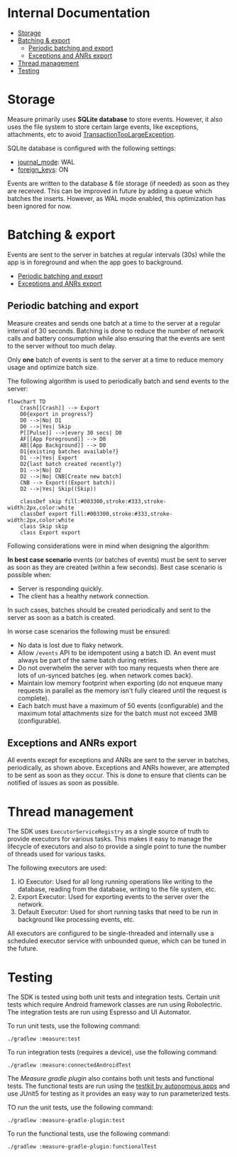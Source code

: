 # Internal Documentation

* [Storage](#storage)
* [Batching & export](#batching--export)
    * [Periodic batching and export](#periodic-batching-and-export)
    * [Exceptions and ANRs export](#exceptions-and-anrs-export)
* [Thread management](#thread-management)
* [Testing](#testing)

# Storage

Measure primarily uses **SQLite database** to store events. However, it also uses the file system to
store certain large events, like exceptions, attachments, etc to
avoid [TransactionTooLargeException](https://developer.android.com/reference/android/os/TransactionTooLargeException).

SQLite database is configured with the following settings:

* [journal_mode](https://sqlite.org/pragma.html#pragma_journal_mode): WAL
* [foreign_keys](https://sqlite.org/pragma.html#pragma_foreign_keys): ON

Events are written to the database & file storage (if needed) as soon as they are received. This can be 
improved in future by adding a queue which batches the inserts. However, as WAL mode enabled, this optimization
has been ignored for now.

# Batching & export

Events are sent to the server in batches at regular intervals (30s) while the app is in foreground and when the app 
goes to background.   

* [Periodic batching and export](#periodic-batching-and-export)
* [Exceptions and ANRs export](#exceptions-and-anrs-export)

## Periodic batching and export

Measure creates and sends one batch at a time to the server at a regular interval of 30 seconds.
Batching is done to reduce the number of network calls and battery consumption while
also ensuring that the events are sent to the server without too much delay.

Only **one** batch of events is sent to the server at a time to reduce memory usage and optimize batch size.

The following algorithm is used to periodically batch and send events to the server:

```mermaid
flowchart TD
    Crash[[Crash]] --> Export
    D0{export in progress?}
    D0 -->|No| D1
    D0 -->|Yes| Skip
    P[[Pulse]] -->|every 30 secs| D0
    AF[[App Foreground]] --> D0
    AB[[App Background]] --> D0
    D1{existing batches available?}
    D1 -->|Yes| Export
    D2{last batch created recently?}
    D1 -->|No| D2
    D2 -->|No| CNB[Create new batch]
    CNB --> Export((Export batch))
    D2 -->|Yes| Skip((Skip))
    
    classDef skip fill:#003300,stroke:#333,stroke-width:2px,color:white
    classDef export fill:#003300,stroke:#333,stroke-width:2px,color:white
    class Skip skip
    class Export export
```

Following considerations were in mind when designing the algorithm:

**In best case scenario** events (or batches of events) must be sent to server as soon as they are
created (within a few seconds). Best case scenario is possible when:

* Server is responding quickly.
* The client has a healthy network connection.

In such cases, batches should be created periodically and sent to the server as soon as a batch
is created.

In worse case scenarios the following must be ensured:

* No data is lost due to flaky network.
* Allow `/events` API to be idempotent using a batch ID. An event must always be part of the
  same batch during retries.
* Do not overwhelm the server with too many requests when there are lots of un-synced batches (eg.
  when network comes back).
* Maintain low memory footprint when exporting (do not enqueue many requests in parallel as the
  memory isn't fully cleared until the request is complete).
* Each batch must have a maximum of 50 events (configurable) and the maximum total attachments size
  for the batch must not exceed 3MB (configurable).

## Exceptions and ANRs export

All events except for exceptions and ANRs are sent to the server in batches, periodically, as shown
above. Exceptions and ANRs however, are attempted to be sent as soon as they occur. This is done to
ensure that clients can be notified of issues as soon as possible.

# Thread management

The SDK uses `ExecutorServiceRegistry` as a single source of truth to provide executors for various
tasks. This makes it easy to manage the lifecycle of executors and also to provide a single point to
tune the number of threads used for various tasks.

The following executors are used:

1. IO Executor: Used for all long running operations like writing to the database, reading from the database,
   writing to the file system, etc.
2. Export Executor: Used for exporting events to the server over the network.
3. Default Executor: Used for short running tasks that need to be run in background like processing
   events, etc.

All executors are configured to be single-threaded and internally use a scheduled executor service
with unbounded queue, which can be tuned in the future.

# Testing

The SDK is tested using both unit tests and integration tests. Certain unit tests which require
Android framework classes are run using Robolectric. The integration tests are run using Espresso
and UI Automator.

To run unit tests, use the following command:

```shell
./gradlew :measure:test
```

To run integration tests (requires a device), use the following command:

```shell
./gradlew :measure:connectedAndroidTest
```

The _Measure gradle plugin_ also contains both unit tests and functional tests. The functional tests
are run using
the [testkit by autonomous apps](https://github.com/autonomousapps/dependency-analysis-gradle-plugin/tree/main/testkit)
and use JUnit5 for testing as it provides an easy way to run parameterized tests.

TO run the unit tests, use the following command:

```shell
./gradlew :measure-gradle-plugin:test
```

To run the functional tests, use the following command:

```shell
./gradlew :measure-gradle-plugin:functionalTest
```
